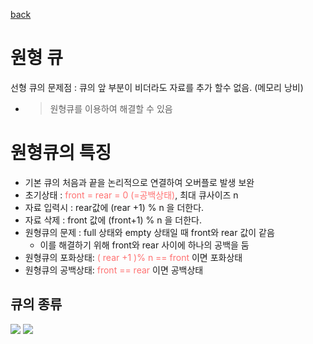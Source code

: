 [back](../6.%20%ED%81%90.md)
# 원형 큐
선형 큐의 문제점 : 큐의 앞 부분이 비더라도 자료를 추가 할수 없음. (메모리 낭비)
- > 원형큐를 이용하여 해결할 수 있음

# 원형큐의 특징 
- 기본 큐의 처음과 끝을 논리적으로 연결하여 오버플로 발생 보완
- 초기상태 : <span style="color:#FF7272">front = rear = 0 (=공백상태)</span>, 최대 큐사이즈 n
- 자료 입력시 : rear값에 (rear +1) % n 을 더한다.
- 자료 삭제 : front 값에 (front+1) % n 을 더한다.
- 원형큐의 문제 : full 상태와 empty 상태일 때 front와 rear 값이 같음
    - 이를 해결하기 위해 front와 rear 사이에 하나의 공백을 둠
- 원형큐의 포화상태: <span style="color:#FF7272">( rear +1 )% n == front</span> 이면 포화상태
- 원형큐의 공백상태: <span style="color:#FF7272">front == rear</span> 이면 공백상태

## 큐의 종류
<img src="https://grm-project-template-bucket.s3.ap-northeast-2.amazonaws.com/lesson/les_LSejo_1664418629927/7c3d4ae14775de3098ff141940a9ea56894718a7a59901a99d5a71bd96568290.png">
<img src="https://grm-project-template-bucket.s3.ap-northeast-2.amazonaws.com/lesson/les_LSejo_1664418629927/15891b921b824d176c1c5d1886b3889488f9488709a0fe95db5a4c77598d2383.png">
